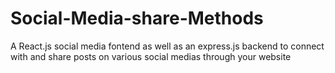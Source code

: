 # Social-Media-share-Methods
A React.js social media fontend as well as an express.js backend to connect with and share posts on various social medias through your website 
